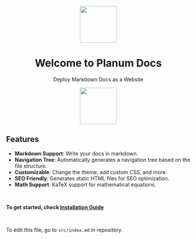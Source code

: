 <br>
<br>
<center>

<img src="/favicon.svg"  style="width:100px;">

# Welcome to Planum Docs

Deploy Markdown Docs as a Website

<a href="https://github.com/gauravjot/planum-docs"><img src="https://img.shields.io/badge/github-%23121011.svg?style=for-the-badge&logo=github&logoColor=white" style="width:100px; display:inline"></a>

</center>

## Features

- **Markdown Support**: Write your docs in markdown.
- **Navigation Tree**: Automatically generates a navigation tree based on the file structure.
- **Customizable**: Change the theme, add custom CSS, and more.
- **SEO Friendly**: Generates static HTML files for SEO optimization.
- **Math Support**: KaTeX support for mathematical equations.

<br/>

**To get started, check [Installation Guide](/0_Installation)**

<br/>

To edit this file, go to `src/index.md` in repository.
